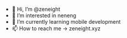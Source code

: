 - 👋 Hi, I’m @zeneight
- 👀 I’m interested in neneng
- 🌱 I’m currently learning mobile development
- 📫 How to reach me -> zeneight.xyz

<!---
zeneight/zeneight is a ✨ special ✨ repository because its `README.md` (this file) appears on your GitHub profile.
You can click the Preview link to take a look at your changes.
--->
